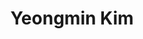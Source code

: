 ---
# Display name
title: Yeongmin Kim

# Username (this should match the folder name)
authors:
- yeongminkim

# Is this the primary user of the site?
superuser: false

# Role/position
role: Postdoctoral Researcher

# Organizations/Affiliations
organizations:
- name: University of Illinois at Urbana-Champaign
  url: ""

# Short bio (displayed in user profile at end of posts)
bio: Yeong Min Kim is a postdoctoral visiting scholar in Department of Civil and Environmental Engineering at University of Illinois at Urbana-Champaign. She has expertise in quantifying pollution exposure in different environmental media. Her past studies involved experiments and mathematical modeling for estimating greenhouse gas emissions from environmental facilities and soils. Her recent activities focus on field monitoring and computations to acquire air pollution data in high spatial and/or temporal resolution

interests:

education:
  courses:
  - course: B.S., Civil, Urban and Geosystem Engineering
    institution: Seoul National University
    year: 2006
  - course: MS, Civil and Environmental Engineering
    institution: Seoul National University
    year: 2013
  - course: PhD, Civil and Environmental Engineering  
    institution: Seoul National University
    year: 2021

  

# Social/Academic Networking
# For available icons, see: https://sourcethemes.com/academic/docs/page-builder/#icons
#   For an email link, use "fas" icon pack, "envelope" icon, and a link in the
#   form "mailto:your-email@example.com" or "#contact" for contact widget.
social:
#- icon: envelope
#  icon_pack: fas
#  link: mailto:xiaokai2@illinois.edu
# Link to a PDF of your resume/CV from the About widget.
# To enable, copy your resume/CV to `static/files/cv.pdf` and uncomment the lines below.
#- icon: cv
#  icon_pack: ai
#  link: files/xxx.pdf

# Enter email to display Gravatar (if Gravatar enabled in Config)
email: ""

# Organizational groups that you belong to (for People widget)
#   Set this to `[]` or comment out if you are not using People widget.
user_groups:
- "Researchers"
---